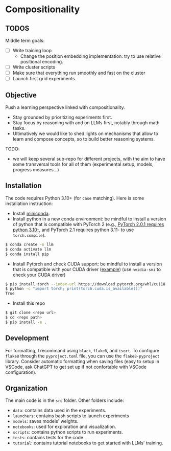 # Compositionality 

## TODOS

Middle term goals:
- [ ] Write training loop
    - Change the position embedding implementation: try to use relative positional encoding.
- [ ] Write cluster scripts
- [ ] Make sure that everything run smoothly and fast on the cluster
- [ ] Launch first grid experiments

## Objective

Push a learning perspective linked with compositionality.

- Stay grounded by prioritizing experiments first.
- Stay focus by reasoning with and on LLMs first, notably through math tasks.
- Ultimatively we would like to shed lights on mechanisms that allow to learn and compose concepts, so to build better reasoning systems.

TODO:
- we will keep several sub-repo for different projects, with the aim to have some transversal tools for all of them (experimental setup, models, progress measures...)

## Installation

The code requires Python 3.10+ (for `case` matching).
Here is some installation instruction:
- Install [miniconda](https://docs.conda.io/projects/miniconda/en/latest/).
- Install python in a new conda environment: be mindful to install a version of python that is compatible with PyTorch 2 (e.g., [PyTorch 2.0.1 requires python 3.10-](https://github.com/pytorch/pytorch/blob/2_0_fix_docs/torch/_dynamo/eval_frame.py#L377), and PyTorch 2.1 requires python 3.11- to use `torch.compile`).
```bash
$ conda create -n llm
$ conda activate llm
$ conda install pip
```
- Install Pytorch and check CUDA support: be mindful to install a version that is compatible with your CUDA driver ([example](https://docs.nvidia.com/cuda/archive/12.1.0/cuda-toolkit-release-notes/)) (use `nvidia-smi` to check your CUDA driver)
```bash
$ pip install torch --index-url https://download.pytorch.org/whl/cu118
$ python -c "import torch; print(torch.cuda.is_available())"
True
```
- Install this repo
```bash
$ git clone <repo url>
$ cd <repo path>
$ pip install -e .
```

## Development
For formatting, I recommand using `black`, `flake8`, and `isort`.
To configure `flake8` through the `pyproject.toml` file, you can use the `flake8-pyproject` library.
Consider automatic formatting when saving files (easy to setup in VSCode, ask ChatGPT to get set up if not confortable with VSCode configuration).

## Organization
The main code is in the `src` folder.
Other folders include:
- `data`: contains data used in the experiments.
- `launchers`: contains bash scripts to launch experiments
- `models`: saves models' weights.
- `notebooks`: used for exploration and visualization.
- `scripts`: contains python scripts to run experiments.
- `tests`: contains tests for the code.
- `tutorial`: contains tutorial notebooks to get started with LLMs' training.
